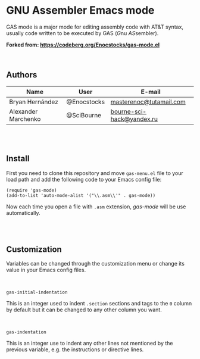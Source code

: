 # GNU Assembler Emacs mode

GAS mode is a major mode for editing assembly code with AT&T syntax, usually code written to be executed by GAS (*G*nu *AS*sembler).

**Forked from: https://codeberg.org/Enocstocks/gas-mode.el**

<br>

## Authors

| Name | User | E-mail |
| --- | --- | --- |
| Bryan Hernández | @Enocstocks | masterenoc@tutamail.com |
| Alexander Marchenko | @SciBourne | bourne-sci-hack@yandex.ru |


<br>
<br>


## Install
First you need to clone this repository and move `gas-menu.el` file to your load path and add the following code to your Emacs config file:

```elisp
(require 'gas-mode)
(add-to-list 'auto-mode-alist '("\\.asm\\'" . gas-mode))
```

Now each time you open a file with `.asm` extension, *gas-mode* will be use automatically.


<br>
<br>


## Customization
Variables can be changed through the customization menu or change its value in your Emacs config files.

<br>

`gas-initial-indentation`

This is an integer used to indent `.section` sections and tags to the `0` column by default but it can be changed to any other column you want.

<br>

`gas-indentation`

This is an integer use to indent any other lines not mentioned by the previous variable, e.g. the instructions or directive lines.

